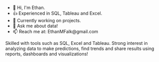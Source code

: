 ### 
<ul style=“list-style-type:circle">
                                  <li> 👋 Hi, I'm Ethan.</li>
                                  <li> 👍 Experienced in SQL, Tableau and Excel.</li>
                                  <li> 🔭 Currently working on projects.
                                  <li> 💬 Ask me about data!
                                  <li> 📫 Reach me at: EthanMFalk@gmail.com</li>
                                  </ul>

Skilled with tools such as SQL, Excel and Tableau. Strong interest in analyzing data to make predictions, find trends and share results using reports, dashboards and visualizations!
